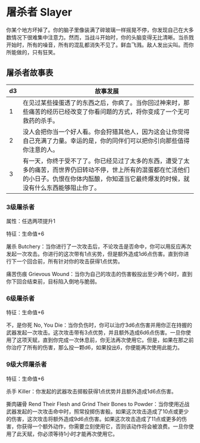 # 屠杀者 Slayer

你某个地方坏掉了。你的脑子里像装满了碎玻璃一样摇晃不停，你发现自己在大多数情况下很难集中注意力。然而，当战斗开始时，你的头脑变得无比清晰。当杀戮开始时，所有的噪音，所有的混乱都消失不见了。鲜血飞溅。敌人发出尖叫。而你所能做的，只有狂笑。

## 屠杀者故事表

<table>
<thead>
<tr class="header">
<th>d3</th>
<th>故事发展</th>
</tr>
</thead>
<tbody>
<tr class="odd">
<td>1</td>
<td>在见过某些操蛋透了的东西之后，你疯了。当你回过神来时，那些痛苦的经历已经改变了你看问题的方式，将你变成了一个无可救药的杀手。</td>
</tr>
<tr class="even">
<td>2</td>
<td>没人会把你当一个好人看。你会狩猎其他人，因为这会让你觉得自己充满了力量。幸运的是，你的同伴们可以把你引向那些值得你注意的人。</td>
</tr>
<tr class="odd">
<td>3</td>
<td>有一天，你终于受不了了。你已经见过了太多的东西，遭受了太多的痛苦，而世界仍旧转动不停，世上所有的混蛋都在忙活他们的小日子。仇恨在你体内酝酿，你知道当它最终爆发的时候，就没有什么东西能够阻止你了。</td>
</tr>
</tbody>
</table>

### 3级屠杀者

属性：任选两项提升1

特征：生命值+6

屠杀
Butchery：当你进行了一次攻击后，不论攻击是否命中，你可以用反应再次发起一次攻击。你进行的这次带有1点劣势，但是额外造成1d6点伤害。直到你进行下一个回合前，所有针对你的攻击获得1点优势。

痛苦伤痕 Grievous
Wound：当你为自己的攻击的伤害骰投出至少两个6时，直到你下回合结束前，目标陷入倒地与脆弱。

### 6级屠杀者

特征：生命值+6

不，是你死 No, You
Die：当你负伤时，你可以治疗3d6点伤害并用你正在持握的武器发起一次攻击。这次攻击带有3点优势，并且额外造成6d6点伤害。一旦你使用了这项天赋，直到你完成一次休息前，你无法再次使用它。但是，如果在那之前你治疗了所有的伤害，那么投一颗d6，如果投出6，你便能再次使用此能力。

### 9级大师屠杀者

特征：生命值+6

杀手 Killer：你发起的武器攻击掷骰获得1点优势并且额外造成1d6点伤害。

撕肉碾骨 Rend Their Flesh and Grind Their Bones to
Powder：当你使用近战武器发起的一次攻击命中时，照常投掷伤害骰。如果这次攻击造成了10点或更少的伤害，这次攻击将额外造成9d6点伤害。如果这次攻击造成了11点或更多的伤害，你获得一个额外动作，你需要立刻使用它，否则该动作将会被浪费。一旦你使用了此天赋，你必须等待1小时才能再次使用它。
